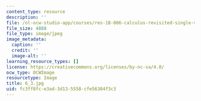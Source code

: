 ```yaml
---
content_type: resource
description: ''
file: /ol-ocw-studio-app/courses/res-18-006-calculus-revisited-single-variable-calculus-fall-2010/fc3ff8fce3ad3d135558cfe56304f3c3_6_3.jpg
file_size: 4888
file_type: image/jpeg
image_metadata:
  caption: ''
  credit: ''
  image-alt: ''
learning_resource_types: []
license: https://creativecommons.org/licenses/by-nc-sa/4.0/
ocw_type: OCWImage
resourcetype: Image
title: 6_3.jpg
uid: fc3ff8fc-e3ad-3d13-5558-cfe56304f3c3
---
```

